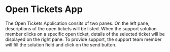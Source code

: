 # Open Tickets App

The Open Tickets Application consits of two panes. On the left pane, descriptions of the open tickets will be listed. When the support solution member clicks on a specific open ticket, details of the selected ticket will be displayed on the right pane. To provide support, the support team member will fill the solution field and click on the send button.